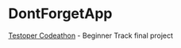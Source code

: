 # DontForgetApp

[Testoper Codeathon](https://testoper.com/portfolio/testoper_codeathon/) - Beginner Track final project
